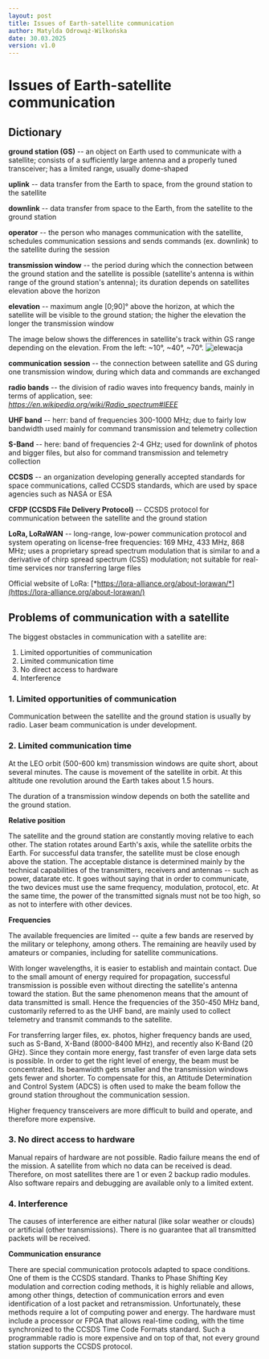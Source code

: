 ```yaml
---
layout: post
title: Issues of Earth-satellite communication
author: Matylda Odrowąż-Wilkońska
date: 30.03.2025
version: v1.0
---
```


# Issues of Earth-satellite communication

## Dictionary

**ground station (GS)** -- an object on Earth used to communicate with a
satellite; consists of a sufficiently large antenna and a properly tuned
transceiver; has a limited range, usually dome-shaped

**uplink** -- data transfer from the Earth to space, from the ground
station to the satellite

**downlink** -- data transfer from space to the Earth, from the
satellite to the ground station

**operator** -- the person who manages communication with the satellite,
schedules communication sessions and sends commands (ex. downlink) to
the satellite during the session

**transmission window** -- the period during which the connection
between the ground station and the satellite is possible (satellite\'s
antenna is within range of the ground station's antenna); its duration
depends on satellites elevation above the horizon

**elevation** -- maximum angle \[0;90\]° above the horizon, at which the
satellite will be visible to the ground station; the higher the
elevation the longer the transmission window

The image below shows the differences in satellite\'s track within GS
range depending on the elevation. From the left: \~10°, \~40°, \~70°.
![elewacja](./elevation.png)

**communication session** -- the connection between
satellite and GS during one transmission window, during which data and
commands are exchanged

**radio bands** -- the division of radio waves into frequency bands,
mainly in terms of application, see:
*https://en.wikipedia.org/wiki/Radio_spectrum#IEEE*

**UHF band** -- herr: band of frequencies 300-1000 MHz; due to fairly
low bandwidth used mainly for command transmission and telemetry
collection

**S-Band** -- here: band of frequencies 2-4 GHz; used for downlink of
photos and bigger files, but also for command transmission and telemetry
collection

**CCSDS** -- an organization developing generally accepted standards for
space communications, called CCSDS standards, which are used by space
agencies such as NASA or ESA

**CFDP (CCSDS File Delivery Protocol)** -- CCSDS protocol for
communication between the satellite and the ground station

**LoRa, LoRaWAN** -- long-range, low-power communication protocol and
system operating on license-free frequencies: 169 MHz, 433 MHz, 868 MHz;
uses a proprietary spread spectrum modulation that is similar to and a
derivative of chirp spread spectrum (CSS) modulation; not suitable for
real-time services nor transferring large files

Official website of LoRa:
[*https://lora-alliance.org/about-lorawan/*](https://lora-alliance.org/about-lorawan/)


## Problems of communication with a satellite

The biggest obstacles in communication with a satellite are:

1.  Limited opportunities of communication
2.  Limited communication time
3.  No direct access to hardware
4.  Interference


### 1. Limited opportunities of communication 

Communication between the satellite and the ground station is usually by
radio. Laser beam communication is under development.


### 2. Limited communication time

At the LEO orbit (500-600 km) transmission windows are quite short,
about several minutes. The cause is movement of the satellite in orbit.
At this altitude one revolution around the Earth takes about 1.5 hours.

The duration of a transmission window depends on both the satellite and
the ground station.

**Relative position**

The satellite and the ground station are constantly moving relative to
each other. The station rotates around Earth's axis, while the satellite
orbits the Earth. For successful data transfer, the satellite must be
close enough above the station. The acceptable distance is determined
mainly by the technical capabilities of the transmitters, receivers and
antennas -- such as power, datarate etc. It goes without saying that in
order to communicate, the two devices must use the same frequency,
modulation, protocol, etc. At the same time, the power of the
transmitted signals must not be too high, so as not to interfere with
other devices.

**Frequencies**

The available frequencies are limited -- quite a few bands are reserved
by the military or telephony, among others. The remaining are heavily
used by amateurs or companies, including for satellite communications.

With longer wavelengths, it is easier to establish and maintain contact.
Due to the small amount of energy required for propagation, successful
transmission is possible even without directing the satellite\'s antenna
toward the station. But the same phenomenon means that the amount of
data transmitted is small. Hence the frequencies of the 350-450 MHz
band, customarily referred to as the UHF band, are mainly used to
collect telemetry and transmit commands to the satellite.

For transferring larger files, ex. photos, higher frequency bands are
used, such as S-Band, X-Band (8000-8400 MHz), and recently also K-Band
(20 GHz). Since they contain more energy, fast transfer of even large
data sets is possible. In order to get the right level of energy, the
beam must be concentrated. Its beamwidth gets smaller and the
transmission windows gets fewer and shorter. To compensate for this, an
Attitude Determination and Control System (ADCS) is often used to make
the beam follow the ground station throughout the communication session.

Higher frequency transceivers are more difficult to build and operate,
and therefore more expensive.


### 3. No direct access to hardware

Manual repairs of hardware are not possible. Radio failure means the end
of the mission. A satellite from which no data can be received is dead.
Therefore, on most satellites there are 1 or even 2 backup radio
modules. Also software repairs and debugging are available only to a
limited extent.


### 4. Interference

The causes of interference are either natural (like solar weather or
clouds) or artificial (other transmissions). There is no guarantee that
all transmitted packets will be received.

**Communication ensurance**

There are special communication protocols adapted to space conditions.
One of them is the CCSDS standard. Thanks to Phase Shifting Key
modulation and correction coding methods, it is highly reliable and
allows, among other things, detection of communication errors and even
identification of a lost packet and retransmission. Unfortunately, these
methods require a lot of computing power and energy. The hardware must
include a processor or FPGA that allows real-time coding, with the time
synchronized to the CCSDS Time Code Formats standard. Such a
programmable radio is more expensive and on top of that, not every
ground station supports the CCSDS protocol.
